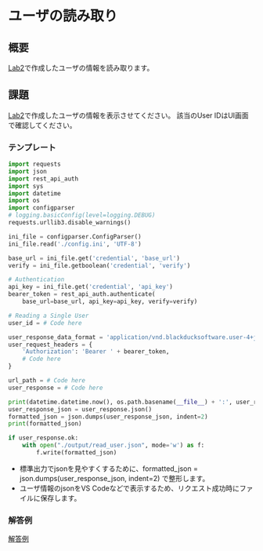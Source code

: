 # ユーザの読み取り
## 概要
[Lab2](../Lab2)で作成したユーザの情報を読み取ります。


## 課題
[Lab2](../Lab2)で作成したユーザの情報を表示させてください。
該当のUser IDはUI画面で確認してください。

### テンプレート

```read_user.py
import requests
import json
import rest_api_auth
import sys
import datetime
import os
import configparser
# logging.basicConfig(level=logging.DEBUG)
requests.urllib3.disable_warnings()

ini_file = configparser.ConfigParser()
ini_file.read('./config.ini', 'UTF-8')

base_url = ini_file.get('credential', 'base_url')
verify = ini_file.getboolean('credential', 'verify')

# Authentication
api_key = ini_file.get('credential', 'api_key')
bearer_token = rest_api_auth.authenticate(
    base_url=base_url, api_key=api_key, verify=verify)

# Reading a Single User
user_id = # Code here

user_response_data_format = 'application/vnd.blackducksoftware.user-4+json'
user_request_headers = {
    'Authorization': 'Bearer ' + bearer_token,
    # Code here
}

url_path = # Code here
user_response = # Code here

print(datetime.datetime.now(), os.path.basename(__file__) + ':', user_response)
user_response_json = user_response.json()
formatted_json = json.dumps(user_response_json, indent=2)
print(formatted_json)

if user_response.ok:
    with open("./output/read_user.json", mode='w') as f:
        f.write(formatted_json)


```

* 標準出力でjsonを見やすくするために、formatted_json = json.dumps(user_response_json, indent=2) で整形します。
* ユーザ情報のjsonをVS Codeなどで表示するため、リクエスト成功時にファイルに保存します。

### 解答例
[解答例](../read_user.py)
